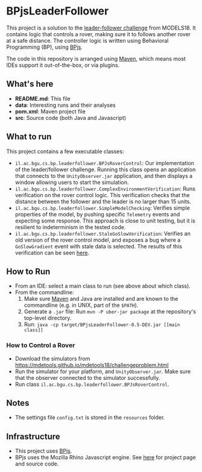 # BPjsLeaderFollower

This project is a solution to the [leader-follower challenge](https://mdetools.github.io/mdetools18/challengeproblem.html)
from MODELS18. It contains logic that controls a rover, making sure it to follows another rover at a safe distance. The controller logic is written using Behavioral Programming (BP), using [BPjs](https://github.com/bThink-BGU/BPjs).

The code in this repository is arranged using [Maven](http://maven.apache.org), which means most IDEs support it out-of-the-box, or via plugins.

## What's here

* **README.md**: This file
* **data**: Interesting runs and their analyses
* **pom.xml**: Maven project file
* **src**: Source code (both Java and Javascript)

## What to run

This project contains a few executable classes:

* `il.ac.bgu.cs.bp.leaderfollower.BPJsRoverControl`: Our implementation of the leader/follower challenge. Running this class opens an application that connects to the `UnityObserver.jar` application, and then displays a window allowing users to start the simulation.
* `il.ac.bgu.cs.bp.leaderfollower.ComplexEnvironmentVerification`: Runs verification on the rover control logic. This verification checks that the distance between the follower and the leader is no larger than 15 units.
* `il.ac.bgu.cs.bp.leaderfollower.SimpleModelChecking`: Verifies simple properties of the model, by pushing specific `Telemetry` events and expecting some response. This approach is close to unit testing, but it is resilient to indeterminism in the tested code.
* `il.ac.bgu.cs.bp.leaderfollower.StaleGoSlowVerification`: Verifies an old version of the rover control model, and exposes a bug where a `GoSlowGradient` event with stale data is selected. The results of this verification can be seen [here](/data/stale-goslow).

## How to Run
* From an IDE: select a main class to run (see above about which class).
* From the commandline:
  1. Make sure [Maven](http://maven.apache.org) and Java are installed and are known to the commandline (e.g. in UNIX, part of the `$PATH`).
  1. Generate a `.jar` file: Run `mvn -P uber-jar package` at the repository's top-level directory.
  1. Run: `java -cp target/BPjsLeaderFollower-0.5-DEV.jar [[main class]]`

### How to Control a Rover
* Download the simulators from https://mdetools.github.io/mdetools18/challengeproblem.html
* Run the simulator for your platform, and `UnityObserver.jar`. Make sure that the observer connected to the simulator successfully.
* Run class `il.ac.bgu.cs.bp.leaderfollower.BPJsRoverControl`.


## Notes
* The settings file `config.txt` is stored in the `resources` folder.


## Infrastructure
* This project uses [BPjs](https://github.com/bThink-BGU/BPjs).
* BPjs uses the Mozilla Rhino Javascript engine. See [here](https://developer.mozilla.org/en-US/docs/Mozilla/Projects/Rhino) for project page and source code.
